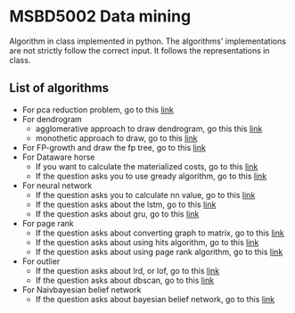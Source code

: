 # MSBD5002 Data mining

Algorithm in class implemented in python. The algorithms' implementations are not strictly follow the correct input. It follows the representations in class.

## List of algorithms
- For pca reduction problem, go to this [link](./subspace/subspace_clustering.py)
- For dendrogram
    - agglomerative approach to draw dendrogram,  go this this [link](dengrogram/dengrogram_graph.py)
    - monothetic approach to draw, go to this [link](dengrogram/monothetic_approach.py)
- For FP-growth and draw the fp tree, go to this [link](fptree/fpgrowth.py)
- For Dataware horse
    - If you want to calculate the materialized costs, go to this [link](dataware_house/ViewGain.py)
    - If the question asks you to use gready algorithm, go to this [link](dataware_house/GreedySelect.py)
- For neural network
    - If the question asks you to calculate nn value, go to this [link](neural_networks/neural_network.py)
    - If the question asks about the lstm, go to this [link](neural_networks/lstm.py)
    - If the question asks about gru, go to this [link](neural_networks/gru.py)
- For page rank
    - If the question asks about converting graph to matrix, go to this [link](webdb/converter.py)
    - If the question asks about using hits algorithm, go to this [link](webdb/hits_algorithm.py)
    - If the question asks about using page rank algorithm, go to this [link](webdb/page_rank.py)
- For outlier
    - If the question asks about lrd, or lof, go to this [link](outlier/lof.py)
    - If the question asks about dbscan, go to this [link](outlier.py)
- For Naivbayesian belief network
    - If the question asks about bayesian belief network, go to this [link](classification/beyesian.py)